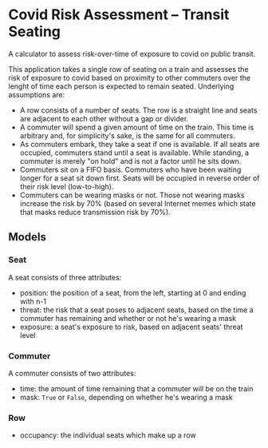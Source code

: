 Covid Risk Assessment – Transit Seating
=======================================

A calculator to assess risk-over-time of exposure to covid on public transit.

This application takes a single row of seating on a train and assesses the risk of exposure to covid based on proximity to other commuters over the lenght of time each person is expected to remain seated. Underlying assumptions are:

- A row consists of a number of seats. The row is a straight line and seats are adjacent to each other without a gap or divider.
- A commuter will spend a given amount of time on the train. This time is arbitrary and, for simplicity's sake, is the same for all commuters.
- As commuters embark, they take a seat if one is available. If all seats are occupied, commuters stand until a seat is available. While standing, a commuter is merely "on hold" and is not a factor until he sits down.
- Commuters sit on a FIFO basis. Commuters who have been waiting longer for a seat sit down first. Seats will be occupied in reverse order of their risk level (low-to-high).
- Commuters can be wearing masks or not. Those not wearing masks increase the risk by 70% (based on several Internet memes which state that masks reduce transmission risk by 70%).

Models
------

### Seat

A seat consists of three attributes:

- position: the position of a seat, from the left, starting at 0 and ending with n-1
- threat: the risk that a seat poses to adjacent seats, based on the time a commuter has remaining and whether or not he's wearing a mask
- exposure: a seat's exposure to risk, based on adjacent seats' threat level

### Commuter

A commuter consists of two attributes:

- time: the amount of time remaining that a commuter will be on the train
- mask: `True` or `False`, depending on whether he's wearing a mask

### Row

- occupancy: the individual seats which make up a row
